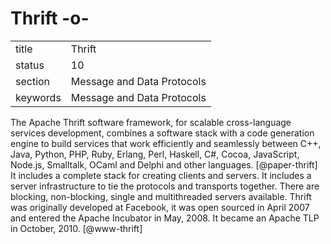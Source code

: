 # Thrift -o-


|          |                            |
| -------- | -------------------------- |
| title    | Thrift                     | 
| status   | 10                         |
| section  | Message and Data Protocols |
| keywords | Message and Data Protocols |



The Apache Thrift software framework, for scalable cross-language
services development, combines a software stack with a code generation
engine to build services that work efficiently and seamlessly between
C++, Java, Python, PHP, Ruby, Erlang, Perl, Haskell, C\#, Cocoa,
JavaScript, Node.js, Smalltalk, OCaml and Delphi and other
languages. [@paper-thrift] It includes a complete stack for
creating clients and servers. It includes a server infrastructure to
tie the protocols and transports together. There are blocking,
non-blocking, single and multithreaded servers available.  Thrift was
originally developed at Facebook, it was open sourced in April 2007
and entered the Apache Incubator in May, 2008. It became an Apache TLP
in October, 2010. [@www-thrift]
     
